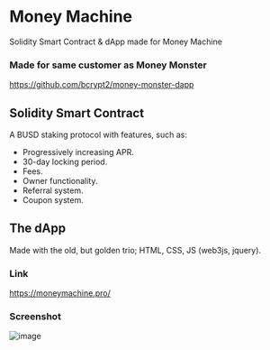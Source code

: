 # Money Machine
Solidity Smart Contract &amp; dApp made for Money Machine

### Made for same customer as Money Monster
https://github.com/bcrypt2/money-monster-dapp

## Solidity Smart Contract
A BUSD staking protocol with features, such as:
- Progressively increasing APR.
- 30-day locking period.
- Fees.
- Owner functionality.
- Referral system.
- Coupon system.

## The dApp
Made with the old, but golden trio; HTML, CSS, JS (web3js, jquery).
### Link
https://moneymachine.pro/
### Screenshot
![image](https://user-images.githubusercontent.com/30301013/214821343-c1737583-7f3a-4da6-ab04-0117df33c9ee.png)
